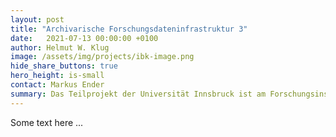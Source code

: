 ```yaml
---
layout: post
title: "Archivarische Forschungsdateninfrastruktur 3"
date:   2021-07-13 00:00:00 +0100
author: Helmut W. Klug
image: /assets/img/projects/ibk-image.png
hide_share_buttons: true
hero_height: is-small
contact: Markus Ender
summary: Das Teilprojekt der Universität Innsbruck ist am Forschungsinstitut Brenner-Archiv sowie am Archiv für Bau.Kunst.Geschichte angesiedelt und umfasst die drei Arbeitsbereiche RNABle, Fotodatenbank und Digitales Werkarchiv Clemens Holzmeister. 
---
```

Some text here ...
